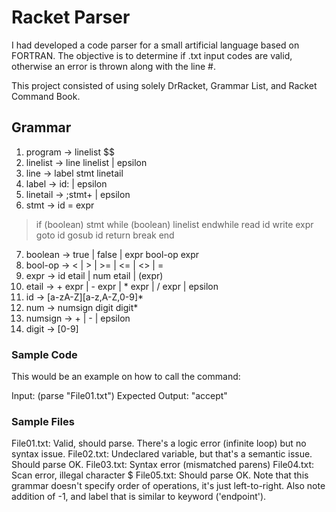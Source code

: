 # Racket Parser

I had developed a code parser for a small artificial language based on FORTRAN. The objective is to determine if .txt input codes are valid, otherwise an error is thrown along with the line #.

This project consisted of using solely DrRacket, Grammar List, and Racket Command Book. 
## Grammar
1. program -> linelist $$
2. linelist -> line linelist | epsilon
3. line -> label stmt linetail
4. label -> id: | epsilon
5. linetail -> ;stmt+ | epsilon
6. stmt -> id = expr
> if (boolean) stmt
> while (boolean) linelist endwhile
> read id
> write expr
> goto id
> gosub id
> return
> break
> end
7. boolean -> true | false | expr bool-op expr
8. bool-op -> < | > | >= | <= | <> | =
9. expr -> id etail | num etail | (expr)
10. etail -> + expr | - expr | * expr | / expr | epsilon
11. id -> [a-zA-Z][a-z,A-Z,0-9]*
12. num -> numsign digit digit*
12. numsign -> + | - | epsilon
1. digit -> [0-9]

### Sample Code
This would be an example on how to call the command:

Input: (parse "File01.txt")
Expected Output: "accept"

### Sample Files
File01.txt: Valid, should parse. There's a logic error (infinite loop) but no syntax issue. 
File02.txt: Undeclared variable, but that's a semantic issue. Should parse OK. 
File03.txt: Syntax error (mismatched parens) 
File04.txt: Scan error, illegal character $ 
File05.txt: Should parse OK. Note that this grammar doesn't specify order of operations, it's just left-to-right. Also note addition of -1, and label that is similar to keyword ('endpoint'). 